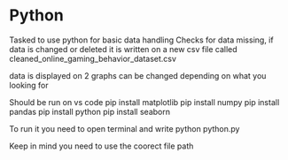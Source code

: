 # Python

Tasked to use python for basic data handling 
Checks for data missing, if data is changed or deleted it is written on a new csv file called cleaned_online_gaming_behavior_dataset.csv

data is displayed on 2 graphs can be changed depending on what you looking for 

Should be run on vs code
pip install matplotlib
pip install numpy
pip install pandas
pip install python 
pip install seaborn

To run it you need to open terminal and write
python python.py 

Keep in mind you need to use the coorect file path
